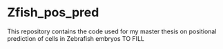 # Zfish_pos_pred
This repository contains the code used for my master thesis on positional prediction of cells in Zebrafish embryos
TO FILL
